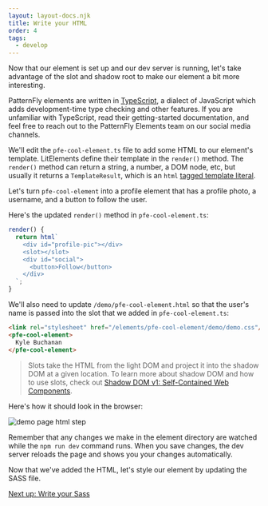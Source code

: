 ```yaml
---
layout: layout-docs.njk
title: Write your HTML
order: 4
tags:
  - develop
---
```


Now that our element is set up and our dev server is running, let's take advantage of the slot and shadow root to make our element a bit more interesting.

PatternFly elements are written in [TypeScript](https://typescriptlang.org), a dialect of JavaScript which adds development-time type checking and other features.
If you are unfamiliar with TypeScript, read their getting-started documentation, and feel free to reach out to the PatternFly Elements team on our social media channels.

We'll edit the `pfe-cool-element.ts` file to add some HTML to our element's template. LitElements define their template in the `render()` method.
The `render()` method can return a string, a number, a DOM node, etc, but usually it returns a `TemplateResult`, which is an `html`
[tagged template literal](https://developer.mozilla.org/en-US/docs/Web/JavaScript/Reference/Template_literals#tagged_templates).

Let's turn `pfe-cool-element` into a profile element that has a profile photo, a username, and a button to follow the user.

Here's the updated `render()` method in `pfe-cool-element.ts`:

```ts
render() {
  return html`
    <div id="profile-pic"></div>
    <slot></slot>
    <div id="social">
      <button>Follow</button>
    </div>
  `;
}
```

We'll also need to update `/demo/pfe-cool-element.html`
so that the user's name is passed into the slot that we added in `pfe-cool-element.ts`:

```html
<link rel="stylesheet" href="/elements/pfe-cool-element/demo/demo.css"/>
<pfe-cool-element>
  Kyle Buchanan
</pfe-cool-element>
```

> Slots take the HTML from the light DOM and project it into the shadow DOM at a given location.
> To learn more about shadow DOM and how to use slots, check out [Shadow DOM v1: Self-Contained Web Components](https://developers.google.com/web/fundamentals/web-components/shadowdom).

Here's how it should look in the browser:

![demo page html step](/images/develop/develop-html.png)

Remember that any changes we make in the element directory are watched while the `npm run dev` command runs.
When you save changes, the dev server reloads the page and shows you your changes automatically.

Now that we've added the HTML, let's style our element by updating the SASS file.

<pfe-cta>
  <a href="../sass">Next up: Write your Sass</a>
</pfe-cta>
